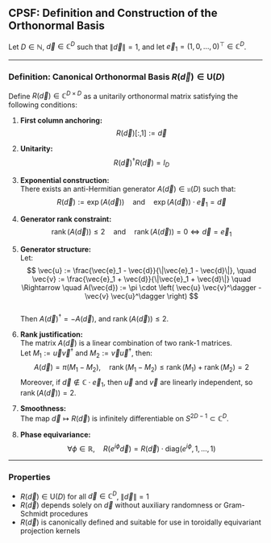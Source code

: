 ## CPSF: Definition and Construction of the Orthonormal Basis  

Let $D \in \mathbb{N}$, $\vec{d} \in \mathbb{C}^D$ such that $\|\vec{d}\| = 1$, and let $\vec{e}_1 = (1, 0, \ldots, 0)^\top \in \mathbb{C}^D$.  

---

### Definition: Canonical Orthonormal Basis $R(\vec{d}) \in \mathrm{U}(D)$  

Define $R(\vec{d}) \in \mathbb{C}^{D \times D}$ as a unitarily orthonormal matrix satisfying the following conditions:  

1. **First column anchoring:**  
   $$
   R(\vec{d})[:,1] := \vec{d}
   $$

2. **Unitarity:**  
   $$
   R(\vec{d})^\dagger R(\vec{d}) = I_D
   $$

3. **Exponential construction:**  
   There exists an anti-Hermitian generator $A(\vec{d}) \in \mathfrak{u}(D)$ such that:  
   $$
   R(\vec{d}) := \exp(A(\vec{d}))
   \quad \text{and} \quad
   \exp(A(\vec{d})) \cdot \vec{e}_1 = \vec{d}
   $$

4. **Generator rank constraint:**  
   $$
   \operatorname{rank}(A(\vec{d})) \le 2
   \quad \text{and} \quad
   \operatorname{rank}(A(\vec{d})) = 0 \Leftrightarrow \vec{d} = \vec{e}_1
   $$

5. **Generator structure:**  
   Let:  
   $$
   \vec{u} := \frac{\vec{e}_1 - \vec{d}}{\|\vec{e}_1 - \vec{d}\|},
   \quad
   \vec{v} := \frac{\vec{e}_1 + \vec{d}}{\|\vec{e}_1 + \vec{d}\|}
   \quad \Rightarrow \quad
   A(\vec{d}) := \pi \cdot \left( \vec{u} \vec{v}^\dagger - \vec{v} \vec{u}^\dagger \right)
   $$  
   Then $A(\vec{d})^\dagger = -A(\vec{d})$, and $\operatorname{rank}(A(\vec{d})) \le 2$.  

6. **Rank justification:**  
   The matrix $A(\vec{d})$ is a linear combination of two rank-1 matrices.  
   Let $M_1 := \vec{u} \vec{v}^\dagger$ and $M_2 := \vec{v} \vec{u}^\dagger$, then:
   $$
   A(\vec{d}) = \pi(M_1 - M_2), \quad \operatorname{rank}(M_1 - M_2) \le \operatorname{rank}(M_1) + \operatorname{rank}(M_2) = 2
   $$
   Moreover, if $\vec{d} \notin \mathbb{C} \cdot \vec{e}_1$, then $\vec{u}$ and $\vec{v}$ are linearly independent, so $\operatorname{rank}(A(\vec{d})) = 2$.

7. **Smoothness:**  
   The map $\vec{d} \mapsto R(\vec{d})$ is infinitely differentiable on $S^{2D-1} \subset \mathbb{C}^D$.  

8. **Phase equivariance:**  
   $$
   \forall \phi \in \mathbb{R}, \quad
   R(e^{i\phi} \vec{d}) = R(\vec{d}) \cdot \mathrm{diag}(e^{i\phi}, 1, \ldots, 1)
   $$

---

### Properties  

- $R(\vec{d}) \in \mathrm{U}(D)$ for all $\vec{d} \in \mathbb{C}^D$, $\|\vec{d}\| = 1$  
- $R(\vec{d})$ depends solely on $\vec{d}$ without auxiliary randomness or Gram-Schmidt procedures  
- $R(\vec{d})$ is canonically defined and suitable for use in toroidally equivariant projection kernels
